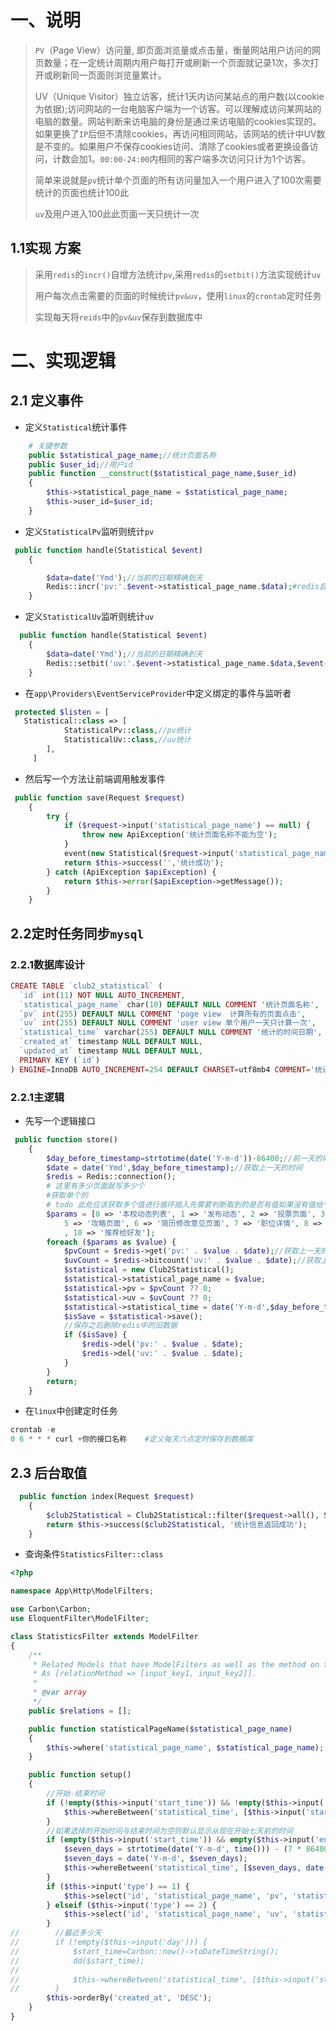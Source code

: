 # 一、说明

> `PV`（Page View）访问量, 即页面浏览量或点击量，衡量网站用户访问的网页数量；在一定统计周期内用户每打开或刷新一个页面就记录1次，多次打开或刷新同一页面则浏览量累计。
>
> UV（Unique Visitor）独立访客，统计1天内访问某站点的用户数(以cookie为依据);访问网站的一台电脑客户端为一个访客。可以理解成访问某网站的电脑的数量。网站判断来访电脑的身份是通过来访电脑的cookies实现的。如果更换了`IP`后但不清除cookies，再访问相同网站，该网站的统计中UV数是不变的。如果用户不保存cookies访问、清除了cookies或者更换设备访问，计数会加1。`00:00-24:00`内相同的客户端多次访问只计为1个访客。
>
> 简单来说就是`pv`统计单个页面的所有访问量加入一个用户进入了100次需要统计的页面也统计100此
>
> `uv`及用户进入100此此页面一天只统计一次

 ## 1.1实现 方案

> 采用`redis`的`incr()`自增方法统计`pv`,采用`redis`的`setbit()`方法实现统计`uv`
>
> 用户每次点击需要的页面的时候统计`pv&uv`，使用`linux`的`crontab`定时任务
>
> 实现每天将`reids`中的`pv&uv`保存到数据库中

# 二、实现逻辑

## 2.1 定义事件

- 定义`Statistical`统计事件

```php
    # 关键参数
    public $statistical_page_name;//统计页面名称
    public $user_id;//用户id
    public function __construct($statistical_page_name,$user_id)
    {
        $this->statistical_page_name = $statistical_page_name;
        $this->user_id=$user_id;
    }
```

- 定义`StatisticalPv`监听则统计`pv`

```php
 public function handle(Statistical $event)
    {

        $data=date('Ymd');//当前的日期精确到天
        Redis::incr('pv:'.$event->statistical_page_name.$data);#redis自增
    }
```

- 定义`StatisticalUv`监听则统计`uv`

```php
  public function handle(Statistical $event)
    {
        $data=date('Ymd');//当前的日期精确到天
        Redis::setbit('uv:'.$event->statistical_page_name.$data,$event->user_id,1);
    }
```

- 在`app\Providers\EventServiceProvider`中定义绑定的事件与监听者

```php
 protected $listen = [ 
   Statistical::class => [
            StatisticalPv::class,//pv统计
            StatisticalUv::class,//uv统计
        ],
     ]
```



- 然后写一个方法让前端调用触发事件

```php
 public function save(Request $request)
    {
        try {
            if ($request->input('statistical_page_name') == null) {
                throw new ApiException('统计页面名称不能为空');
            }
            event(new Statistical($request->input('statistical_page_name'), $this->user()->id));# 触发pv&uv统计事件
            return $this->success('','统计成功');
        } catch (ApiException $apiException) {
            return $this->error($apiException->getMessage());
        }
    }
```

## 2.2定时任务同步`mysql`

### 2.2.1数据库设计

```php
CREATE TABLE `club2_statistical` (
  `id` int(11) NOT NULL AUTO_INCREMENT,
  `statistical_page_name` char(10) DEFAULT NULL COMMENT '统计页面名称',
  `pv` int(255) DEFAULT NULL COMMENT 'page view  计算所有的页面点击',
  `uv` int(255) DEFAULT NULL COMMENT 'user view 单个用户一天只计算一次',
  `statistical_time` varchar(255) DEFAULT NULL COMMENT '统计的时间日期',
  `created_at` timestamp NULL DEFAULT NULL,
  `updated_at` timestamp NULL DEFAULT NULL,
  PRIMARY KEY (`id`)
) ENGINE=InnoDB AUTO_INCREMENT=254 DEFAULT CHARSET=utf8mb4 COMMENT='统计pv-uv表';
```

### 2.2.1主逻辑

- 先写一个逻辑接口

```php
 public function store()
    {
        $day_before_timestamp=strtotime(date('Y-m-d'))-86400;//前一天的时间戳
        $date = date('Ymd',$day_before_timestamp);//获取上一天的时间
        $redis = Redis::connection();
        # 这里有多少页面就写多少个
        #获取单个的
        # todo 此处应该获取多个值进行循环插入先需要判断取到的是否有值如果没有值给个默认值0,记得取完值之后删除redis表中不需要的数据
        $params = [0 => '本校动态列表', 1 => '发布动态', 2 => '投票页面', 3 => '篮球比赛页面', 4 => '简历活动首页',
            5 => '攻略页面', 6 => '简历修改意见页面', 7 => '职位详情', 8 => '资讯页面', 9 => '我的积分'
            , 10 => '推荐给好友'];
        foreach ($params as $value) {
            $pvCount = $redis->get('pv:' . $value . $date);//获取上一天的pv统计
            $uvCount = $redis->bitcount('uv:' . $value . $date);//获取上一天的uv统计
            $statistical = new Club2Statistical();
            $statistical->statistical_page_name = $value;
            $statistical->pv = $pvCount ?? 0;
            $statistical->uv = $uvCount ?? 0;
            $statistical->statistical_time = date('Y-m-d',$day_before_timestamp);//统计的时间日期默认上一天
            $isSave = $statistical->save();
            //保存之后删除redis中的旧数据
            if ($isSave) {
                $redis->del('pv:' . $value . $date);
                $redis->del('uv:' . $value . $date);
            }
        }
        return;
    }
```

- 在`linux`中创建定时任务

```php
crontab -e 
0 6 * * * curl +你的接口名称    #定义每天六点定时保存到数据库
```

## 2.3 后台取值

```php
  public function index(Request $request)
    {
        $club2Statistical = Club2Statistical::filter($request->all(), StatisticsFilter::class)->get()->groupBy('statistical_time');
        return $this->success($club2Statistical, '统计信息返回成功');
    }
```

- 查询条件`StatisticsFilter::class`

```php
<?php

namespace App\Http\ModelFilters;

use Carbon\Carbon;
use EloquentFilter\ModelFilter;

class StatisticsFilter extends ModelFilter
{
    /**
     * Related Models that have ModelFilters as well as the method on the ModelFilter
     * As [relationMethod => [input_key1, input_key2]].
     *
     * @var array
     */
    public $relations = [];

    public function statisticalPageName($statistical_page_name)
    {
        $this->where('statistical_page_name', $statistical_page_name);
    }

    public function setup()
    {
        //开始-结束时间
        if (!empty($this->input('start_time')) && !empty($this->input('end_time'))) {
            $this->whereBetween('statistical_time', [$this->input('start_time'), $this->input('end_time')]);
        }
        //如果选择的开始时间与结束时间为空则默认显示从现在开始七天前的时间
        if (empty($this->input('start_time')) && empty($this->input('end_time'))) {
            $seven_days = strtotime(date('Y-m-d', time())) - (7 * 86400);
            $seven_days = date('Y-m-d', $seven_days);
            $this->whereBetween('statistical_time', [$seven_days, date('Y-m-d', time())]);
        }
        if ($this->input('type') == 1) {
            $this->select('id', 'statistical_page_name', 'pv', 'statistical_time', 'created_at', 'updated_at');
        } elseif ($this->input('type') == 2) {
            $this->select('id', 'statistical_page_name', 'uv', 'statistical_time', 'created_at', 'updated_at');
        }
//        //最近多少天
//        if (!empty($this->input('day'))) {
//            $start_time=Carbon::now()->toDateTimeString();
//            dd($start_time);
//
//            $this->whereBetween('statistical_time', [$this->input('start_time'), $this->input('end_time')]);
//        }
        $this->orderBy('created_at', 'DESC');
    }
}

```


